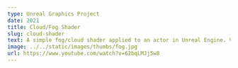 ```yaml
---
type: Unreal Graphics Project
date: 2021
title: Cloud/Fog Shader
slug: cloud-shader
text: A simple fog/cloud shader applied to an actor in Unreal Engine. Video provided below.
image: ../../static/images/thumbs/fog.jpg
url: https://www.youtube.com/watch?v=62bqLMJj5w8
---
```


